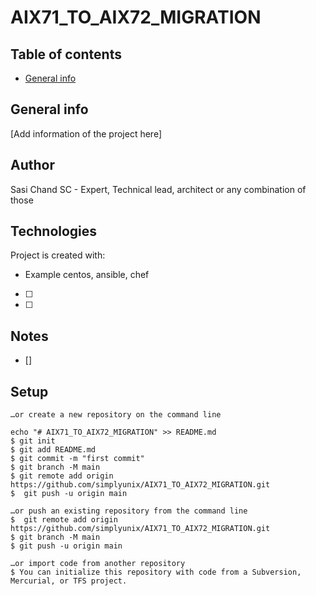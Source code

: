 # AIX71_TO_AIX72_MIGRATION

## Table of contents
* [General info](#general-info)

## General info
[Add information of the project here]
## Author
Sasi Chand
SC - Expert, Technical lead, architect or any combination of those
## Technologies
Project is created with:
* Example centos, ansible, chef
* [ ]
* [ ]
## Notes
* []

## Setup
```
…or create a new repository on the command line

echo "# AIX71_TO_AIX72_MIGRATION" >> README.md
$ git init
$ git add README.md
$ git commit -m "first commit"
$ git branch -M main
$ git remote add origin https://github.com/simplyunix/AIX71_TO_AIX72_MIGRATION.git
$  git push -u origin main

…or push an existing repository from the command line
$  git remote add origin https://github.com/simplyunix/AIX71_TO_AIX72_MIGRATION.git
$ git branch -M main
$ git push -u origin main

…or import code from another repository
$ You can initialize this repository with code from a Subversion, Mercurial, or TFS project.

